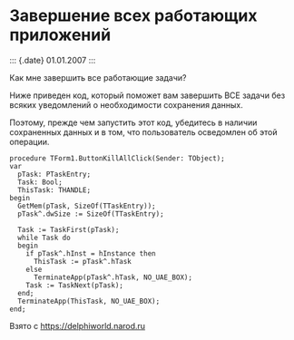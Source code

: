Завершение всех работающих приложений
=====================================

::: {.date}
01.01.2007
:::

Как мне завершить все работающие задачи?

Ниже приведен код, который поможет вам завершить ВСЕ задачи без всяких
уведомлений о необходимости сохранения данных.

Поэтому, прежде чем запустить этот код, убедитесь в наличии сохраненных
данных и в том, что пользователь осведомлен об этой операции.

    procedure TForm1.ButtonKillAllClick(Sender: TObject);
    var
      pTask: PTaskEntry;
      Task: Bool;
      ThisTask: THANDLE;
    begin
      GetMem(pTask, SizeOf(TTaskEntry));
      pTask^.dwSize := SizeOf(TTaskEntry);
     
      Task := TaskFirst(pTask);
      while Task do
      begin
        if pTask^.hInst = hInstance then
          ThisTask := pTask^.hTask
        else
          TerminateApp(pTask^.hTask, NO_UAE_BOX);
        Task := TaskNext(pTask);
      end;
      TerminateApp(ThisTask, NO_UAE_BOX);
    end;

Взято с <https://delphiworld.narod.ru>
